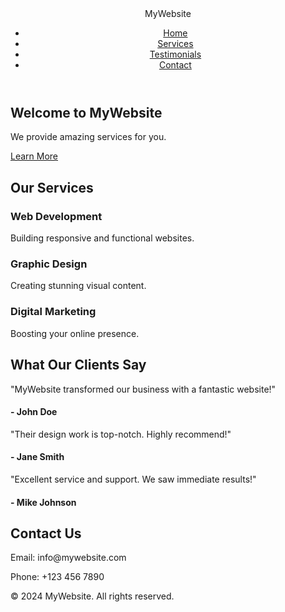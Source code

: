 <!DOCTYPE html>
<html lang="en">
<head>
    <meta charset="UTF-8">
    <meta name="viewport" content="width=device-width, initial-scale=1.0">
    <title>Advanced Front Page</title>
    <link rel="stylesheet" href="styles.css">
    <link rel="stylesheet" href="https://cdnjs.cloudflare.com/ajax/libs/font-awesome/5.15.3/css/all.min.css">
</head>
<body>
    <header>
        <nav>
            <div class="logo">MyWebsite</div>
            <ul class="nav-links">
                <li><a href="#">Home</a></li>
                <li><a href="#services">Services</a></li>
                <li><a href="#testimonials">Testimonials</a></li>
                <li><a href="#contact">Contact</a></li>
            </ul>
            <div class="burger">
                <div class="line1"></div>
                <div class="line2"></div>
                <div class="line3"></div>
            </div>
        </nav>
    </header>
    <section class="hero">
        <div class="hero-text">
            <h1>Welcome to MyWebsite</h1>
            <p>We provide amazing services for you.</p>
            <a href="#services" class="cta">Learn More</a>
        </div>
    </section>
    <section id="services" class="services">
        <h2>Our Services</h2>
        <div class="service-container">
            <div class="service">
                <i class="fas fa-laptop-code"></i>
                <h3>Web Development</h3>
                <p>Building responsive and functional websites.</p>
            </div>
            <div class="service">
                <i class="fas fa-paint-brush"></i>
                <h3>Graphic Design</h3>
                <p>Creating stunning visual content.</p>
            </div>
            <div class="service">
                <i class="fas fa-bullhorn"></i>
                <h3>Digital Marketing</h3>
                <p>Boosting your online presence.</p>
            </div>
        </div>
    </section>
    <section id="testimonials" class="testimonials">
        <h2>What Our Clients Say</h2>
        <div class="testimonial-container">
            <div class="testimonial">
                <p>"MyWebsite transformed our business with a fantastic website!"</p>
                <h4>- John Doe</h4>
            </div>
            <div class="testimonial">
                <p>"Their design work is top-notch. Highly recommend!"</p>
                <h4>- Jane Smith</h4>
            </div>
            <div class="testimonial">
                <p>"Excellent service and support. We saw immediate results!"</p>
                <h4>- Mike Johnson</h4>
            </div>
        </div>
    </section>
    <footer id="contact">
        <h2>Contact Us</h2>
        <p>Email: info@mywebsite.com</p>
        <p>Phone: +123 456 7890</p>
        <div class="social-icons">
            <a href="#"><i class="fab fa-facebook-f"></i></a>
            <a href="#"><i class="fab fa-twitter"></i></a>
            <a href="#"><i class="fab fa-instagram"></i></a>
            <a href="#"><i class="fab fa-linkedin-in"></i></a>
        </div>
        <p>&copy; 2024 MyWebsite. All rights reserved.</p>
    </footer>
    <script src="script.js"></script>
</body>
</html>
